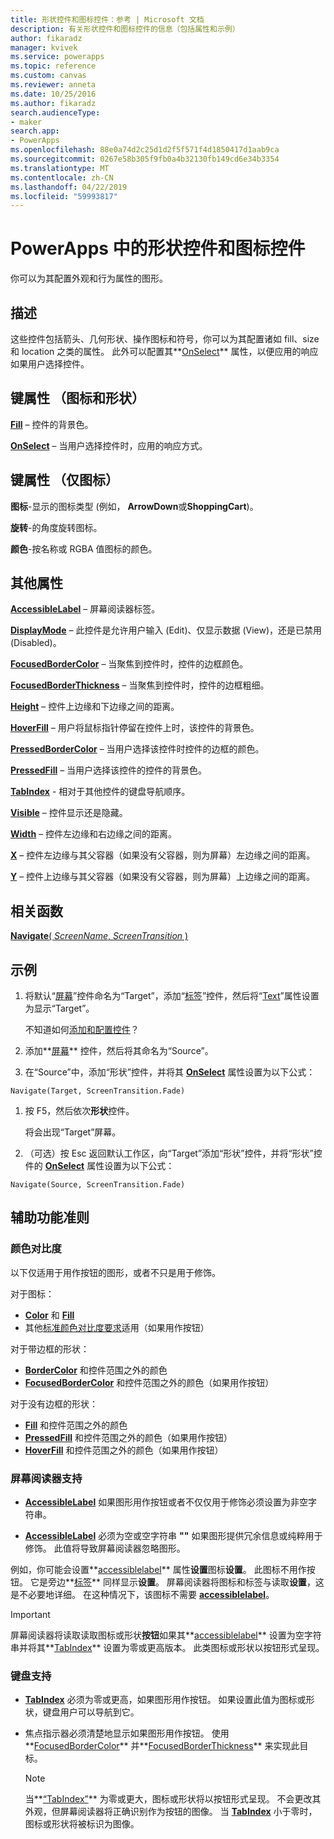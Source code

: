 ```yaml
---
title: 形状控件和图标控件：参考 | Microsoft 文档
description: 有关形状控件和图标控件的信息（包括属性和示例）
author: fikaradz
manager: kvivek
ms.service: powerapps
ms.topic: reference
ms.custom: canvas
ms.reviewer: anneta
ms.date: 10/25/2016
ms.author: fikaradz
search.audienceType:
- maker
search.app:
- PowerApps
ms.openlocfilehash: 88e0a74d2c25d1d2f5f571f4d1850417d1aab9ca
ms.sourcegitcommit: 0267e58b305f9fb0a4b32130fb149cd6e34b3354
ms.translationtype: MT
ms.contentlocale: zh-CN
ms.lasthandoff: 04/22/2019
ms.locfileid: "59993817"
---
```

# <a name="shape-controls-and-icon-controls-in-powerapps"></a>PowerApps 中的形状控件和图标控件
你可以为其配置外观和行为属性的图形。

## <a name="description"></a>描述
这些控件包括箭头、几何形状、操作图标和符号，你可以为其配置诸如 fill、size 和 location 之类的属性。 此外可以配置其**[OnSelect](properties-core.md)** 属性，以便应用的响应如果用户选择控件。

## <a name="key-properties-icons-and-shapes"></a>键属性 （图标和形状）
**[Fill](properties-color-border.md)** – 控件的背景色。

**[OnSelect](properties-core.md)**  – 当用户选择控件时，应用的响应方式。

## <a name="key-properties-icons-only"></a>键属性 （仅图标）

**图标**-显示的图标类型 (例如， **ArrowDown**或**ShoppingCart**)。 

**旋转**-的角度旋转图标。 

**颜色**-按名称或 RGBA 值图标的颜色。

## <a name="additional-properties"></a>其他属性
**[AccessibleLabel](properties-accessibility.md)** – 屏幕阅读器标签。

**[DisplayMode](properties-core.md)** – 此控件是允许用户输入 (Edit)、仅显示数据 (View)，还是已禁用 (Disabled)。

**[FocusedBorderColor](properties-color-border.md)** – 当聚焦到控件时，控件的边框颜色。

**[FocusedBorderThickness](properties-color-border.md)** – 当聚焦到控件时，控件的边框粗细。

**[Height](properties-size-location.md)** – 控件上边缘和下边缘之间的距离。

**[HoverFill](properties-color-border.md)** – 用户将鼠标指针停留在控件上时，该控件的背景色。

**[PressedBorderColor](properties-color-border.md)**  – 当用户选择该控件时控件的边框的颜色。

**[PressedFill](properties-color-border.md)**  – 当用户选择该控件的控件的背景色。

**[TabIndex](properties-accessibility.md)** - 相对于其他控件的键盘导航顺序。

**[Visible](properties-core.md)** – 控件显示还是隐藏。

**[Width](properties-size-location.md)** – 控件左边缘和右边缘之间的距离。

**[X](properties-size-location.md)** – 控件左边缘与其父容器（如果没有父容器，则为屏幕）左边缘之间的距离。

**[Y](properties-size-location.md)** – 控件上边缘与其父容器（如果没有父容器，则为屏幕）上边缘之间的距离。

## <a name="related-functions"></a>相关函数

[**Navigate**( *ScreenName*, *ScreenTransition* )](../functions/function-navigate.md)

## <a name="example"></a>示例

1. 将默认“[屏幕](control-screen.md)”控件命名为“Target”，添加“[标签](control-text-box.md)”控件，然后将“[Text](properties-core.md)”属性设置为显示“Target”。

    不知道如何[添加和配置控件](../add-configure-controls.md)？

1. 添加**[屏幕](control-screen.md)** 控件，然后将其命名为“Source”。

1. 在“Source”中，添加“形状”控件，并将其 **[OnSelect](properties-core.md)** 属性设置为以下公式：

  `Navigate(Target, ScreenTransition.Fade)`
  
1. 按 F5，然后依次**形状**控件。

    将会出现“Target”屏幕。

1. （可选）按 Esc 返回默认工作区，向“Target”添加“形状”控件，并将“形状”控件的 **[OnSelect](properties-core.md)** 属性设置为以下公式：

  `Navigate(Source, ScreenTransition.Fade)`

## <a name="accessibility-guidelines"></a>辅助功能准则

### <a name="color-contrast"></a>颜色对比度

以下仅适用于用作按钮的图形，或者不只是用于修饰。

对于图标：
- **[Color](properties-color-border.md)** 和 **[Fill](properties-color-border.md)**
- 其他[标准颜色对比度要求](../accessible-apps-color.md)适用（如果用作按钮）

对于带边框的形状：
- **[BorderColor](properties-color-border.md)** 和控件范围之外的颜色
- **[FocusedBorderColor](properties-color-border.md)** 和控件范围之外的颜色（如果用作按钮）

对于没有边框的形状：
- **[Fill](properties-color-border.md)** 和控件范围之外的颜色
- **[PressedFill](properties-color-border.md)** 和控件范围之外的颜色（如果用作按钮）
- **[HoverFill](properties-color-border.md)** 和控件范围之外的颜色（如果用作按钮）

### <a name="screen-reader-support"></a>屏幕阅读器支持
- **[AccessibleLabel](properties-accessibility.md)** 如果图形用作按钮或者不仅仅用于修饰必须设置为非空字符串。

- **[AccessibleLabel](properties-accessibility.md)** 必须为空或空字符串 **""** 如果图形提供冗余信息或纯粹用于修饰。 此值将导致屏幕阅读器忽略图形。

例如，你可能会设置**[accessiblelabel](properties-accessibility.md)** 属性**设置**图标**设置**。 此图标不用作按钮。 它是旁边**[标签](control-text-box.md)** 同样显示**设置**。 屏幕阅读器将图标和标签与读取**设置**，这是不必要地详细。 在这种情况下，该图标不需要 **[accessiblelabel](properties-accessibility.md)**。

> [!IMPORTANT]
> 屏幕阅读器将读取读取图标或形状**按钮**如果其**[accessiblelabel](properties-accessibility.md)** 设置为空字符串并将其**[TabIndex](properties-accessibility.md)** 设置为零或更高版本。 此类图标或形状以按钮形式呈现。 

### <a name="keyboard-support"></a>键盘支持
- **[TabIndex](properties-accessibility.md)** 必须为零或更高，如果图形用作按钮。 如果设置此值为图标或形状，键盘用户可以导航到它。

- 焦点指示器必须清楚地显示如果图形用作按钮。 使用**[FocusedBorderColor](properties-color-border.md)** 并**[FocusedBorderThickness](properties-color-border.md)** 来实现此目标。

    > [!NOTE]
    > 当**[“TabIndex”](properties-accessibility.md)** 为零或更大，图标或形状将以按钮形式呈现。 不会更改其外观，但屏幕阅读器将正确识别作为按钮的图像。 当 **[TabIndex](properties-accessibility.md)** 小于零时，图标或形状将被标识为图像。

